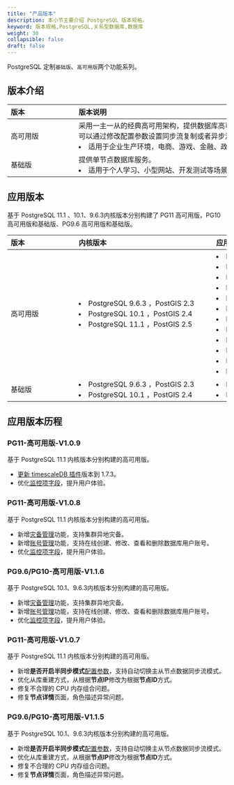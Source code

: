 ```yaml
---
title: "产品版本"
description: 本小节主要介绍 PostgreSQL 版本规格。 
keyword: 版本规格,PostgreSQL,关系型数据库,数据库
weight: 30
collapsible: false
draft: false
---
```



PostgreSQL 定制`基础版`、`高可用版`两个功能系列。

## 版本介绍

|<span style="display:inline-block;width:140px">版本</span> |<span style="display:inline-block;width:520px">版本说明</span>|
|:----|:----|
|   高可用版   |  采用一主一从的经典高可用架构，提供数据库高可用保障服务。主从节点可以通过修改配置参数设置同步流复制或者异步流复制模式。<li>适用于企业生产环境，电商、游戏、金融、政企等核心数据库场景。   |
|   基础版  |  提供单节点数据库服务。<li>适用于个人学习、小型网站、开发测试等场景。  |

## 应用版本

基于 PostgreSQL 11.1 、10.1、9.6.3内核版本分别构建了 PG11 高可用版，PG10 高可用版和基础版、PG9.6 高可用版和基础版。

| <span style="display:inline-block;width:140px">版本</span> | <span style="display:inline-block;width:300px">内核版本</span> | <span style="display:inline-block;width:240px">应用版本</span> |
| :--------------------------------------------------------- | :----------------------------------------------------------- | :----------------------------------------------------------- |
| 高可用版                                                   | <li>PostgreSQL 9.6.3 ，PostGIS 2.3 <li>PostgreSQL 10.1 ，PostGIS 2.4  <li>PostgreSQL 11.1 ，PostGIS 2.5 | <li>PG11-高可用版-V1.0.9<li>PG11-高可用版-V1.0.8 <li>PG10-高可用版-V1.1.6<li> PG9.6-高可用版-V1.1.6 <li>PG11-高可用版-V1.0.7 <li>PG10-高可用版-V1.1.5<li> PG9.6-高可用版-V1.1.5 <li>PG11-高可用版-V1.0.6 <li>PG10-高可用版-V1.1.4<li> PG9.6-高可用版-V1.1.4 <li>PG10-高可用版-V1.1.1<li> PG9.6-高可用版-V1.1.1 |
| 基础版                                                     | <li>PostgreSQL 9.6.3 ，PostGIS 2.3 <li>PostgreSQL 10.1 ，PostGIS 2.4 | <li>PG10-基础版-V1.1.0 <li> PG9.6-基础版-V1.1.0              |

## 应用版本历程

### PG11-高可用版-V1.0.9

基于 PostgreSQL 11.1 内核版本分别构建的高可用版。

- [更新 timescaleDB 插件](/database/postgresql/manual/plugin_mgt/plugin_upgrade/)版本到 1.7.3。
- 优化[监控项字段](../../manual/metrics_alarm/config_display_metrics)，提升用户体验。

### PG11-高可用版-V1.0.8

基于 PostgreSQL 11.1 内核版本分别构建的高可用版。

- 新增[灾备管理](../../manual/disaster_recovery/dr_info)功能，支持集群异地灾备。
- 新增[账号管理](../../manual/mgt_account/user_account)功能，支持在线创建、修改、查看和删除数据库用户账号。
- 优化[监控项字段](../../manual/metrics_alarm/config_display_metrics)，提升用户体验。

### PG9.6/PG10-高可用版-V1.1.6

基于 PostgreSQL 10.1、9.6.3内核版本分别构建的高可用版。

- 新增[灾备管理](../../manual/disaster_recovery/dr_info)功能，支持集群异地灾备。
- 新增[账号管理](../../manual/mgt_account/user_account)功能，支持在线创建、修改、查看和删除数据库用户账号。
- 优化[监控项字段](../../manual/metrics_alarm/config_display_metrics)，提升用户体验。

### PG11-高可用版-V1.0.7

基于 PostgreSQL 11.1 内核版本分别构建的高可用版。

- 新增**是否开启半同步模式**[配置参数](../../manual/config_para/config_para_info)，支持自动切换主从节点数据同步流模式。
- 优化从库重建方式，从根据**节点IP**修改为根据**节点ID**方式。
- 修复不合理的 CPU 内存组合问题。
- 修复**节点详情**页面，角色描述异常问题。
  
### PG9.6/PG10-高可用版-V1.1.5

基于 PostgreSQL 10.1、9.6.3内核版本分别构建的高可用版。

- 新增**是否开启半同步模式**[配置参数](../../manual/config_para/config_para_info)，支持自动切换主从节点数据同步流模式。
- 优化从库重建方式，从根据**节点IP**修改为根据**节点ID**方式。
- 修复不合理的 CPU 内存组合问题。
- 修复**节点详情**页面，角色描述异常问题。
